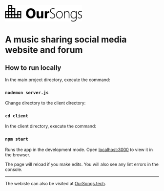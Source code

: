 <a href="http://OurSongs.tech">
<img src="https://github.com/averyboutin/OurSongs/blob/master/client/public/logowordmark.svg" width=50% alt="OurSongs">
</a>

# A music sharing social media website and forum

## How to run locally

In the main project directory, execute the command:

### `nodemon server.js`

Change directory to the client directory:

### `cd client`

In the client directory, execute the command:

### `npm start`

Runs the app in the development mode.
Open [localhost:3000](http://localhost:3000/) to view it in the browser.

The page will reload if you make edits.
You will also see any lint errors in the console.

***

The webiste can also be visited at [OurSongs.tech](http://OurSongs.tech/).
